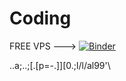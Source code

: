 # Coding


FREE VPS --->                   [![Binder](https://mybinder.org/badge_logo.svg)](https://mybinder.org/v2/gh/foxytouxxx/Coding.git/HEAD)



..a;..;[.[p=-.]][0.;l/l/al99'\\
